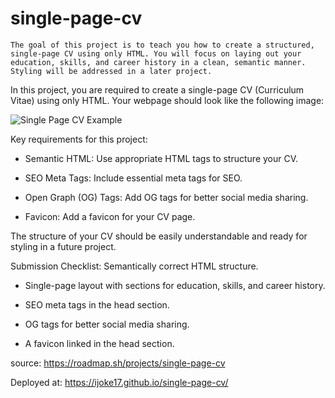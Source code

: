# single-page-cv

```The goal of this project is to teach you how to create a structured, single-page CV using only HTML. You will focus on laying out your education, skills, and career history in a clean, semantic manner. Styling will be addressed in a later project.```

In this project, you are required to create a single-page CV (Curriculum Vitae) using only HTML. Your webpage should look like the following image:

![Single Page CV Example](https://assets.roadmap.sh/guest/resume-template-zyl70.png)

Key requirements for this project:

- Semantic HTML: Use appropriate HTML tags to structure your CV.

- SEO Meta Tags: Include essential meta tags for SEO.

- Open Graph (OG) Tags: Add OG tags for better social media sharing.

- Favicon: Add a favicon for your CV page.

The structure of your CV should be easily understandable and ready for styling in a future project.

Submission Checklist:
Semantically correct HTML structure.

- Single-page layout with sections for education, skills, and career history.

- SEO meta tags in the head section.

- OG tags for better social media sharing.

- A favicon linked in the head section.

source: https://roadmap.sh/projects/single-page-cv

Deployed at: https://ijoke17.github.io/single-page-cv/